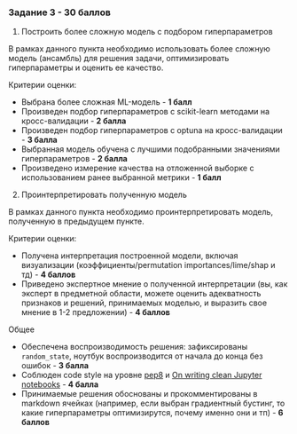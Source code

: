 ### Задание 3 - 30 баллов

1. Построить более сложную модель с подбором гиперпараметров

В рамках данного пункта необходимо использовать более сложную модель (ансамбль) для решения задачи,  оптимизировать гиперпараметры и оценить ее качество.

Критерии оценки:
- Выбрана более сложная ML-модель - **1 балл**
- Произведен подбор гиперпараметров с scikit-learn методами на кросс-валидации  - **2 балла**
- Произведен подбор гиперпараметров с optuna на кросс-валидации  - **3 балла**
- Выбранная модель обучена с лучшими подобранными значениями гиперпараметров - **2 балла**
- Произведено измерение качества на отложенной выборке с использованием ранее выбранной метрики - **1 балл**

2. Проинтерпретировать полученную модель

В рамках данного пункта необходимо проинтерпретировать модель, полученную в предыдущем пункте.

Критерии оценки:
- Получена интерпретация построенной модели, включая визуализации (коэффициенты/permutation importances/lime/shap и тд) - **4 баллов**
- Приведено экспертное мнение о полученной интерпретации (вы, как эксперт в предметной области, можете оценить адекватность признаков и решений, принимаемых моделью, и выразить свое мнение в 1-2 предложении) - **4 баллов**
  
Общее

- Обеспечена воспроизводимость решения: зафиксированы `random_state`, ноутбук воспроизводится от начала до конца без ошибок - **3 балла**
- Соблюден code style на уровне [pep8](https://peps.python.org/pep-0008/) и [On writing clean Jupyter notebooks](https://ploomber.io/blog/clean-nbs/) - **4 балла**
- Принимаемые решения обоснованы и прокомментированы в markdown ячейках (например, если выбран градиентный бустинг, то какие гиперпараметры оптимизирутся, почему именно они и тп) - **6 баллов**
